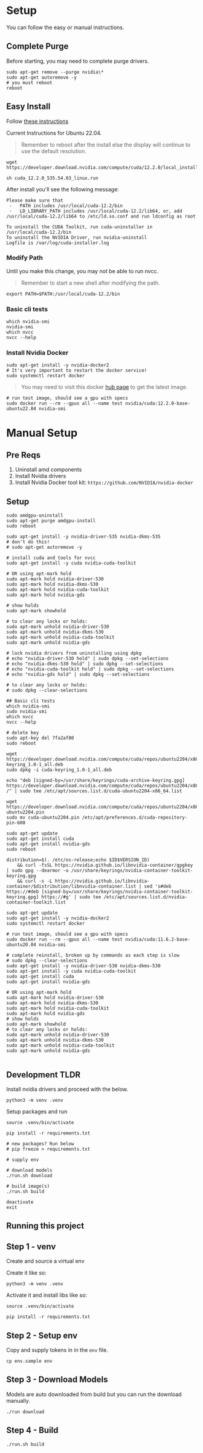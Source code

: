 # Setup

You can follow the easy or manual instructions.


## Complete Purge

Before starting, you may need to complete purge drivers.

```shell
sudo apt-get remove --purge nvidia\*
sudo apt-get autoremove -y
# you must reboot
reboot
```

## Easy Install

Follow [these instructions](https://developer.nvidia.com/cuda-downloads?target_os=Linux)

Current Instructions for Ubuntu 22.04.

> Remember to reboot after the install else the display will continue to use the default resolution.

```shell
wget https://developer.download.nvidia.com/compute/cuda/12.2.0/local_installers/cuda_12.2.0_535.54.03_linux.runsudo

sh cuda_12.2.0_535.54.03_linux.run
```

After install you'll see the following message:

```text
Please make sure that
 -   PATH includes /usr/local/cuda-12.2/bin
 -   LD_LIBRARY_PATH includes /usr/local/cuda-12.2/lib64, or, add /usr/local/cuda-12.2/lib64 to /etc/ld.so.conf and run ldconfig as root

To uninstall the CUDA Toolkit, run cuda-uninstaller in /usr/local/cuda-12.2/bin
To uninstall the NVIDIA Driver, run nvidia-uninstall
Logfile is /var/log/cuda-installer.log
```


### Modify Path

Until you make this change, you may not be able to run nvcc.

> Remember to start a new shell after modifying the path.

```shell
export PATH=$PATH:/usr/local/cuda-12.2/bin
```


### Basic cli tests
```shell
which nvidia-smi
nvidia-smi
which nvcc
nvcc --help
```


### Install Nvidia Docker

```shell
sudo apt-get install -y nvidia-docker2
# It's very important to restart the docker service!
sudo systemctl restart docker
```

> You may need to visit this docker [hub page](https://hub.docker.com/r/nvidia/cuda) to get the latest image.

```shell
# run test image, should see a gpu with specs
sudo docker run --rm --gpus all --name test nvidia/cuda:12.2.0-base-ubuntu22.04 nvidia-smi
```

# Manual Setup

## Pre Reqs

1. Uninstall amd components
1. Install Nvidia drivers
1. Install Nvidia Docker tool kit: `https://github.com/NVIDIA/nvidia-docker`


## Setup

```shell
sudo amdgpu-uninstall
sudo apt-get purge amdgpu-install
sudo reboot

sudo apt-get install -y nvidia-driver-535 nvidia-dkms-535
# don't do this!
# sudo apt-get autoremove -y

# install cuda and tools for nvcc
sudo apt-get install -y cuda nvidia-cuda-toolkit

# OR using apt-mark hold
sudo apt-mark hold nvidia-driver-530
sudo apt-mark hold nvidia-dkms-530
sudo apt-mark hold nvidia-cuda-toolkit
sudo apt-mark hold nvidia-gds

# show holds
sudo apt-mark showhold

# to clear any locks or holds:
sudo apt-mark unhold nvidia-driver-530
sudo apt-mark unhold nvidia-dkms-530
sudo apt-mark unhold nvidia-cuda-toolkit
sudo apt-mark unhold nvidia-gds

# lock nvidia drivers from uninstalling using dpkg
# echo "nvidia-driver-530 hold" | sudo dpkg --set-selections
# echo "nvidia-dkms-530 hold" | sudo dpkg --set-selections
# echo "nvidia-cuda-toolkit hold" | sudo dpkg --set-selections
# echo "nvidia-gds hold" | sudo dpkg --set-selections

# to clear any locks or holds:
# sudo dpkg --clear-selections

## Basic cli tests
which nvidia-smi
sudo nvidia-smi
which nvcc
nvcc --help

# delete key
sudo apt-key del 7fa2af80
sudo reboot

wget https://developer.download.nvidia.com/compute/cuda/repos/ubuntu2204/x86_64/cuda-keyring_1.0-1_all.deb
sudo dpkg -i cuda-keyring_1.0-1_all.deb

echo "deb [signed-by=/usr/share/keyrings/cuda-archive-keyring.gpg] https://developer.download.nvidia.com/compute/cuda/repos/ubuntu2204/x86_64/ /" | sudo tee /etc/apt/sources.list.d/cuda-ubuntu2204-x86_64.list

wget https://developer.download.nvidia.com/compute/cuda/repos/ubuntu2204/x86_64/cuda-ubuntu2204.pin
sudo mv cuda-ubuntu2204.pin /etc/apt/preferences.d/cuda-repository-pin-600

sudo apt-get update
sudo apt-get install cuda
sudo apt-get install nvidia-gds
sudo reboot

distribution=$(. /etc/os-release;echo $ID$VERSION_ID)
    && curl -fsSL https://nvidia.github.io/libnvidia-container/gpgkey | sudo gpg --dearmor -o /usr/share/keyrings/nvidia-container-toolkit-keyring.gpg
    && curl -s -L https://nvidia.github.io/libnvidia-container/$distribution/libnvidia-container.list | sed 's#deb https://#deb [signed-by=/usr/share/keyrings/nvidia-container-toolkit-keyring.gpg] https://#g' | sudo tee /etc/apt/sources.list.d/nvidia-container-toolkit.list

sudo apt-get update
sudo apt-get install -y nvidia-docker2
sudo systemctl restart docker

# run test image, should see a gpu with specs
sudo docker run --rm --gpus all --name test nvidia/cuda:11.6.2-base-ubuntu20.04 nvidia-smi

# complete reinstall, broken up by commands as each step is slow
# sudo dpkg --clear-selections
sudo apt-get install -y nvidia-driver-530 nvidia-dkms-530
sudo apt-get install -y cuda nvidia-cuda-toolkit
sudo apt-get install cuda
sudo apt-get install nvidia-gds

# OR using apt-mark hold
sudo apt-mark hold nvidia-driver-530
sudo apt-mark hold nvidia-dkms-530
sudo apt-mark hold nvidia-cuda-toolkit
sudo apt-mark hold nvidia-gds
# show holds
sudo apt-mark showhold
# to clear any locks or holds:
sudo apt-mark unhold nvidia-driver-530
sudo apt-mark unhold nvidia-dkms-530
sudo apt-mark unhold nvidia-cuda-toolkit
sudo apt-mark unhold nvidia-gds


```

## Development TLDR

Install nvidia drivers and proceed with the below.

`python3 -m venv .venv`

Setup packages and run

```shell
source .venv/bin/activate

pip install -r requirements.txt

# new packages? Run below
# pip freeze > requirements.txt

# supply env

# download models
./run.sh download

# build image(s)
./run.sh build

deactivate
exit
```


## Running this project

## Step 1 - venv

Create and source a virtual env

Create it like so:

```shell
python3 -m venv .venv
```

Activate it and install libs like so:
```shell
source .venv/bin/activate

pip install -r requirements.txt
```

## Step 2 - Setup env

Copy and supply tokens in in the `env` file.

```shell
cp env.sample env
```

## Step 3 - Download Models

Models are auto downloaded from build but you can run the download manually.

```shell
./run download
```

## Step 4 - Build

```shell
./run.sh build
```
